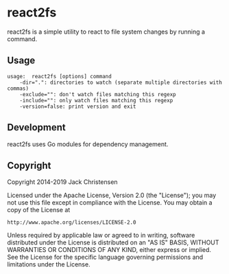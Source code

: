 # react2fs

react2fs is a simple utility to react to file system changes by running a
command.

## Usage

```
usage:  react2fs [options] command
    -dir=".": directories to watch (separate multiple directories with commas)
    -exclude="": don't watch files matching this regexp
    -include="": only watch files matching this regexp
    -version=false: print version and exit
```

## Development

react2fs uses Go modules for dependency management.

## Copyright

Copyright 2014-2019 Jack Christensen

Licensed under the Apache License, Version 2.0 (the "License");
you may not use this file except in compliance with the License.
You may obtain a copy of the License at

    http://www.apache.org/licenses/LICENSE-2.0

Unless required by applicable law or agreed to in writing, software
distributed under the License is distributed on an "AS IS" BASIS,
WITHOUT WARRANTIES OR CONDITIONS OF ANY KIND, either express or implied.
See the License for the specific language governing permissions and
limitations under the License.
